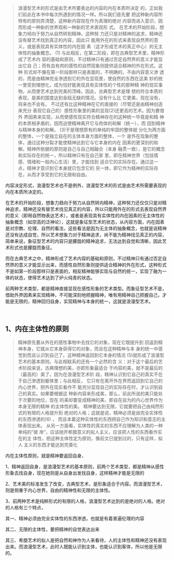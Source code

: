 <blockquote data-pid="0FQLtXgL">浪漫型艺术的形式是由艺术所要表达的内容的内在本质所决定 的，正如我们前此在本书中每次所遇到的情况⼀样。所以我们⾸先要 把这种新内容所特有的原则弄清楚，这种新内容现在作为真理的绝对 内容⽽进⼊意识，因⽽形成⼀种新的世界观和⼀种新的艺术表现形 式。 在艺术的开始阶段，想象⼒倾向于努⼒从⾃然转到精神。这种努 ⼒还只是对精神的追求，精神还没有替艺术找到真正的内容，因此只 能⽤外在的形式来表现⾃然界的意义，或是表现具有实体性的内在因 素（这才形成艺术的真正中⼼）的⽆主体性的抽象概念。 (1) 与此相反，在第⼆阶段，即在古典型艺术⾥，精神形成了艺术内 容的基础和原则，不过精神只有通过否定⾃然界的意义才能显出它⾃ ⼰；⽽有⾎有⾁的感性的⾃然现象则提供适合精神的外在形式。这种 形式却不像在第⼀阶段那样只是表⾯的，不明确的，不由内容意义渗 透的，⽽是由精神完全渗透到它的外在显现⾥，使⾃然的东⻄在这美 妙的统⼀⾥受到理想化，成为恰好能表现具有实体性的个性的那种精 神的现实事物，从⽽使艺术达到完美的顶峰。因此，古典型艺术是理 想的符合本质的表现，是美的国度达到⾦瓯⽆缺的情况。没有什么⽐ 它更美，现在没有，将来也不会有。 不过还有⽐这种精神在它的直接的（尽管还是由精神创造来充分 表现它⾃⼰的）感性形象⾥的美的显现(2)还更⾼的艺术。因为要借外 界因素来实现，从⽽使感性现实符合精神存在的这种统⼀毕竟是和精 神的本质相⽭盾的，因⽽迫使精神离开它与⾁体的和解（统⼀），⽽ 回到精神与精神本⾝的和解。 (3)于是理想原有的单纯的牢固的整体就 分化为两⽅⾯的整体，⼀个是独⽴⾃在的主体本⾝⽅⾯的整体，⼀个 是外在现象的整体，通过这种分裂才能使精神达到它与它本⾝的内在 因素的更深刻的和解。精神所依据的原则是⾃⼰与⾃⼰相融合（本⾝ 融贯⼀致），是它的概念和实际存在的统⼀，所以精神只有在⾃⼰家 ⾥，即在精神世界（包括情感、情绪和⼀般内⼼⽣活）⾥，才能找到 适合它的实际存在。通过这⼀点，精神才意识到它本⾝就已包含它的 另⼀体，即它作为精神的实际存在，从⽽才享受到它的⽆限和⾃由。 </blockquote><p data-pid="zOf9IYBV">内容决定形式，浪漫型艺术也不是例外，浪漫型艺术的形式是由艺术所需要表现的内在本质所决定的。</p><p data-pid="dfcQyyHE">在艺术的开始阶段，想象力趋向于努力从自然转向精神，这种努力还仅仅只是对精神追求，精神还没有替艺术找见真正的内容，所以只能用外在的形式去表现自然界的意义（即用自然物表达艺术），或者是表现具有实体性的内在因素的无主体性的抽象概念（如崇高的泛神论），这就是象征型艺术的状态，从内容方面，内在因素是对宗教、伦理、自然的看法，这些看法是因为无主体的抽象概念，也就是说精神还没有达成自觉，所以艺术想象力对于精神追求，尚不能为精神找见真正的内容，简单来说，象征型艺术的内容只是朦胧的精神追求，无法达到自觉和清晰，因此艺术形式也是朦胧而象征。</p><p data-pid="sUYh-zig">而在古典艺术之中，精神形成了艺术内容的基础和原则，不过精神只有通过否定自然界的意义才能显示出来，而感性自然形象则提供适合精神的外在形式，这种形式不是如第一阶段那样只是表面的，相反精神能够实现与自然的统一，实现了融为一体的状态，使得艺术达到了炉火纯青的状态。</p><p data-pid="WRE0xwzJ">前两种艺术类型，都是精神直接显现在感性形象的艺术类型。而象征型艺术不是，借助外界因素来实现精神，不可能深刻地把握精神，唯有用精神自己把握自己，才能是无限的，精神回归自身，实现精神与本身的统一，这就是浪漫型艺术。</p><p><br></p><h2>1、内在主体性的原则</h2><blockquote data-pid="3VJe9Q8b">精神原先要从外在的感性事物中去找它的对象，现在它既提升到 回返到精神本⾝，它就从它本⾝获得它的对象，⽽且在这种精神与本 ⾝的统⼀中感觉到⽽且认识到⾃⼰了。这种精神返回到它本⾝的情况 (5)就形成了浪漫型艺术的基本原则。与此相联系的还有⼀个必然的含 义：对于这个最后的艺术阶段来说，古典理想的美，亦即形象最适合 于内容的美，就不是最后的（最⾼的）美了。因为在浪漫型艺术阶 段，精神认识到它⾃⼰的真实不在于⾃⼰渗透到躯体⾥；与此相反， 它只有在离开外在界⽽返回到它⾃⼰的内⼼世界，把外在现实看作不 能充分显现⾃⼰的实际存在时，才认识到⾃⼰的真实。如果要根据这 种新内容来形成美，那么，前此所说的美只能处于次要的地位，现在 的美却要变成精神的美，即⾃在⾃为的内⼼世界作为本⾝⽆限的精神 的主体性的美。 精神要达到⽆限，它就要把⾃⼰由纯然形式的有限的⼈格提升到 绝对的⼈格；这就是说，精神必须是由完全实体性的东⻄渗透的(6) ， ⽽且本着这种实体性的东⻄把⾃⼰作为知识和意志的主体表现出来。 从另⼀⽅⾯看，实体性的真实的东⻄不应理解为⼈类的⼀种单纯的“彼 岸”，应该抛开希腊意义的拟⼈主义，应该把⼈性的东⻄看作实在的主 体性，把这种主体性定为原则，像前⽂已提到过的，只有这样，拟⼈ 主义的东⻄才能达到完善化</blockquote><p data-pid="b6S4ZM17">内在主体性原则，就是精神要返回自身，</p><p data-pid="KMOcpmCZ">1、精神返回自身，是浪漫型艺术的基本原则，前两个艺术类型，都是精神从感性形象去找自身，现在她则是从自身出发找自身，这样精神才能是无限的</p><p data-pid="wFJ6Q0P7">2、艺术美的标准发生了改变，古典型艺术，是形象适合于内容。而浪漫型艺术，则是侧重于内心世界，自由的精神性和无限的主体性。</p><p data-pid="bCqkdk4S">3、前两种艺术是纯粹形式的有限的人格，浪漫型艺术达到的是绝对的人格。绝对的人格有三个特点，</p><p data-pid="c3mKEIqw">其一、精神必须由完全实体性的东西渗透，也就是有着普遍伦理的内容</p><p data-pid="AyHSUYI_">其二、无限的主体性，要把精神的自觉表达出来</p><p data-pid="homRzKRY">其三、希腊艺术的拟人是把自然和神作为人来看待，人的主体性和精神还没有表现出来。而浪漫型艺术，此时人既能认识到主体，也能认识到客体，所以他是无限的。</p><p></p><p></p>